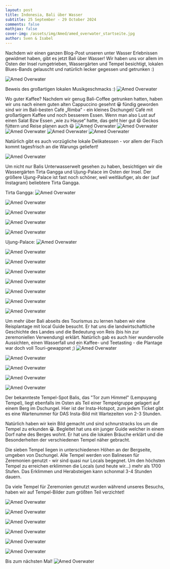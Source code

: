 ```yaml
---
layout: post
title: Indonesia, Bali über Wasser
subtitle: 25 September - 29 October 2024
comments: false
mathjax: false
cover-img: /assets/img/Amed/amed_overwater_startseite.jpg
author: Sven & Isabel
---
```


Nachdem wir einen ganzen Blog-Post unseren unter Wasser Erlebnissen gewidmet haben, gibt es jetzt Bali über Wasser!
Wir haben uns vor allem im Osten der Insel rumgetrieben, Wassergärten und Tempel besichtigt, lokalen Blues-Bands gelauscht und natürlich lecker gegessen und getrunken :)   

![Amed Overwater](/assets/img/Amed/amed_overwater_1.jpg)

Beweis des großartigen lokalen Musikgeschmacks :)
![Amed Overwater](/assets/img/Amed/amed_overwater_3.jpg)

Wo guter Kaffee? Nachdem wir genug Bali-Coffee getrunken hatten, haben wir uns nach einem guten alten Cappuccino gesehnt 😀 fündig geworden sind wir im Bali-besten Café „Rimba“ - ein kleines Dschungel/ Café mit großartigem Kaffee und noch besserem Essen. Wenn man also Lust auf einen Salat Bzw Essen „wie zu Hause“ hatte, das geht hier gut 😃
Geckos füttern und Reise planen auch 😃
![Amed Overwater](/assets/img/Amed/amed_overwater_rimba_4.jpg)
![Amed Overwater](/assets/img/Amed/amed_overwater_rimba_3.jpg)
![Amed Overwater](/assets/img/Amed/amed_overwater_rimba_2.jpg)
![Amed Overwater](/assets/img/Amed/amed_overwater_gecko_1.jpg)
![Amed Overwater](/assets/img/Amed/amed_overwater_gecko_2.jpg)

Natürlich gibt es auch vorzügliche lokale Delikatessen - vor allem der Fisch kommt tagesfrisch an die Warungs geliefert!

![Amed Overwater](/assets/img/Amed/amed_overwater_food_1.jpg)

Um nicht nur Balis Unterwasserwelt gesehen zu haben, besichtigen wir die Wassergärten Tirta Gangga und Ujung-Palace im Osten der Insel. Der größere Ujung-Palace ist fast noch schöner, weil weitläufiger, als der (auf Instagram) beliebtere Tirta Gangga.

Tirta Gangga:
![Amed Overwater](/assets/img/Amed/amed_overwater_temple_1.jpg)

![Amed Overwater](/assets/img/Amed/amed_overwater_temple_2.jpg)

![Amed Overwater](/assets/img/Amed/amed_overwater_temple_3.jpg)

![Amed Overwater](/assets/img/Amed/amed_overwater_temple_4.jpg)

![Amed Overwater](/assets/img/Amed/amed_overwater_temple_22.jpg)

Ujung-Palace:
![Amed Overwater](/assets/img/Amed/amed_overwater_temple_9.jpg)

![Amed Overwater](/assets/img/Amed/amed_overwater_temple_10.jpg)

![Amed Overwater](/assets/img/Amed/amed_overwater_temple_11.jpg)

![Amed Overwater](/assets/img/Amed/amed_overwater_temple_12.jpg)

![Amed Overwater](/assets/img/Amed/amed_overwater_temple_13.jpg)

![Amed Overwater](/assets/img/Amed/amed_overwater_temple_14.jpg)

![Amed Overwater](/assets/img/Amed/amed_overwater_temple_15.jpg)

![Amed Overwater](/assets/img/Amed/amed_overwater_temple_23.jpg)

Um mehr über Bali abseits des Tourismus zu lernen haben wir eine Reisplantage mit local Guide besucht. Er hat uns die landwirtschaftliche Geschichte des Landes und die Bedeutung von Reis (bis hin zur zeremoniellen Verwendung) erklärt. 
Natürlich gab es auch hier wundervolle Aussichten, einen Wasserfall und ein Kaffee- und Teetasting - die Plantage war doch voll Touri-gewappnet ;)
![Amed Overwater](/assets/img/Amed/amed_overwater_temple_5.jpg)

![Amed Overwater](/assets/img/Amed/amed_overwater_temple_6.jpg)

![Amed Overwater](/assets/img/Amed/amed_overwater_temple_7.jpg)

![Amed Overwater](/assets/img/Amed/amed_overwater_temple_8.jpg)

![Amed Overwater](/assets/img/Amed/amed_overwater_temple_24.jpg)

Der bekannteste Tempel-Spot Balis, das "Tor zum Himmel" (Lempuyang Tempel), liegt ebenfalls im Osten als Teil einer Tempelgruppe gelagert auf einem Berg im Dschungel. Hier ist der Insta-Hotspot, zum jedem Ticket gibt es eine Wartenummer für DAS Insta-Bild mit Wartezeiten von 2-3 Stunden.

Natürlich haben wir kein Bild gemacht und sind schnurstracks los um die Tempel zu erkunden 😀. 
Begleitet hat uns ein junger Guide welcher in einem Dorf nahe des Berges wohnt. Er hat uns die lokalen Bräuche erklärt und die Besonderheiten der verschiedenen Tempel näher gebracht. 

Die sieben Tempel liegen in unterschiedenen Höhen an der Bergseite, umgeben von Dschungel. Alle Tempel werden von Balinesen für Zeremonien genutzt - wir sind quasi nur Locals begegnet. Um den höchsten Tempel zu erreichen erklimmen die Locals (und heute wir...) mehr als 1700 Stufen. Das Erklimmen und Herabsteigen kann schonmal 3-4 Stunden dauern. 

Da viele Tempel für Zeremonien genutzt wurden während unseres Besuchs, haben wir auf Tempel-Bilder zum größten Teil verzichtet!

![Amed Overwater](/assets/img/Amed/amed_overwater_temple_16.jpg)

![Amed Overwater](/assets/img/Amed/amed_overwater_temple_17.jpg)

![Amed Overwater](/assets/img/Amed/amed_overwater_temple_18.jpg)

![Amed Overwater](/assets/img/Amed/amed_overwater_temple_19.jpg)

![Amed Overwater](/assets/img/Amed/amed_overwater_temple_20.jpg)

![Amed Overwater](/assets/img/Amed/amed_overwater_temple_21.jpg)

Bis zum nächsten Mal!
![Amed Overwater](/assets/img/Amed/amed_overwater_2.jpg)

